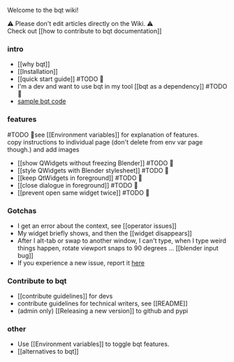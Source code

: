 Welcome to the bqt wiki!

⚠️ Please don't edit articles directly on the Wiki. ⚠️  
Check out [[how to contribute to bqt documentation]]

### intro
- [[why bqt]]
- [[Installation]]
- [[quick start guide]] #TODO 👷
- I'm a dev and want to use bqt in my tool [[bqt as a dependency]] #TODO 👷
- [sample bqt code](https://github.com/techartorg/bqt/tree/master/bqt_demo)

### features
#TODO 👷see [[Environment variables]] for explanation of features.  
copy instructions to individual page (don't delete from env var page though.)
and add images

- [[show QWidgets without freezing Blender]] #TODO 👷
- [[style QWidgets with Blender stylesheet]] #TODO 👷
- [[keep QtWidgets in foreground]] #TODO 👷
- [[close dialogue in foreground]] #TODO 👷
- [[prevent open same widget twice]] #TODO 👷

### Gotchas
- I get an error about the context, see [[operator issues]]
- My widget briefly shows, and then the [[widget disappears]]
- After I alt-tab or swap to another window, I can't type, when I type weird things happen, rotate viewport snaps to 90 degrees ... [[blender input bug]]
- If you experience a new issue, report it [here](https://github.com/techartorg/bqt/issues)

### Contribute to bqt
- [[contribute guidelines]] for devs
- contribute guidelines for technical writers, see [[README]]
- (admin only) [[Releasing a new version]] to github and pypi 

### other
- Use [[Environment variables]] to toggle bqt features.
- [[alternatives to bqt]]